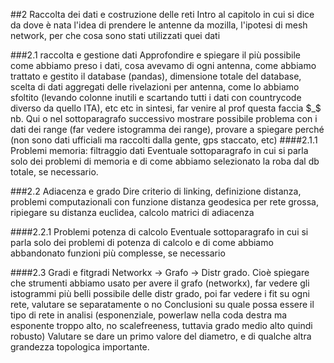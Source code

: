 ##2   Raccolta dei dati e costruzione delle reti
Intro al capitolo in cui si dice da dove è nata l'idea di prendere le antenne da mozilla, l'ipotesi di mesh network, per che cosa sono stati utilizzati quei dati 

###2.1 raccolta e gestione dati
Approfondire e spiegare il più possibile come abbiamo preso i dati, cosa avevamo di ogni antenna, come abbiamo trattato e gestito il database (pandas), dimensione totale del database, scelta di dati aggregati delle rivelazioni per antenna, come lo abbiamo sfoltito (levando colonne inutili e scartando tutti i dati con countrycode diverso da quello ITA), etc etc in sintesi, far venire al prof questa faccia \$_\$  
nb. Qui o nel sottoparagrafo successivo  mostrare possibile problema con i dati dei range (far vedere istogramma dei range), provare a spiegare perché  (non sono dati ufficiali ma raccolti dalla gente, gps staccato, etc)
####2.1.1  Problemi memoria: filtraggio dati
Eventuale sottoparagrafo in cui si parla solo dei problemi di memoria e di come abbiamo selezionato la roba dal db totale, se necessario.

###2.2 Adiacenza e grado
Dire criterio di linking, definizione distanza, problemi computazionali con funzione distanza geodesica per rete grossa, ripiegare su distanza euclidea, calcolo matrici di adiacenza

####2.2.1  Problemi potenza di calcolo
Eventuale sottoparagrafo in cui si parla solo dei problemi di potenza di calcolo e di come abbiamo abbandonato funzioni più complesse, se necessario

####2.3 Gradi e fitgradi
Networkx -> Grafo -> Distr grado. Cioè spiegare che strumenti abbiamo usato per avere il grafo (networkx), far vedere gli istogrammi più belli possibile delle distr grado, poi far vedere i fit su ogni rete, valutare se separatamente o no
Conclusioni su quale possa essere il tipo di rete in analisi (esponenziale, powerlaw nella coda destra ma esponente troppo alto, no scalefreeness, tuttavia grado medio alto quindi robusto)
Valutare se dare un primo valore del diametro, e di qualche altra grandezza topologica importante.
